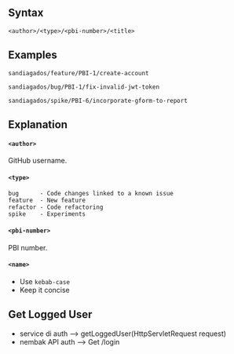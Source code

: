 ## Syntax

`<author>/<type>/<pbi-number>/<title>`

## Examples

```
sandiagados/feature/PBI-1/create-account
```

```
sandiagados/bug/PBI-1/fix-invalid-jwt-token
```

```
sandiagados/spike/PBI-6/incorporate-gform-to-report
```

## Explanation

#### `<author>`

GitHub username.

#### `<type>`

```
bug      - Code changes linked to a known issue
feature  - New feature
refactor - Code refactoring
spike    - Experiments
```

#### `<pbi-number>`

PBI number.

#### `<name>`

- Use `kebab-case`
- Keep it concise

## Get Logged User

- service di auth --> getLoggedUser(HttpServletRequest request)
- nembak API auth --> Get /login
